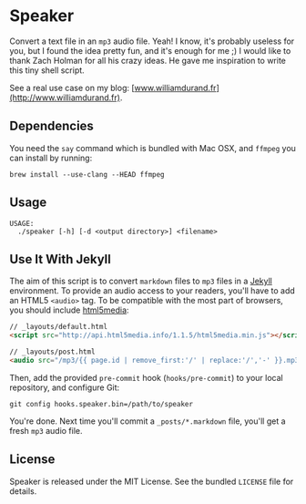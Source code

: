 Speaker
=======

Convert a text file in an `mp3` audio file. Yeah! I know, it's probably useless for you, but I found
the idea pretty fun, and it's enough for me ;) I would like to thank Zach Holman for all his crazy ideas.
He gave me inspiration to write this tiny shell script.

See a real use case on my blog: [www.williamdurand.fr](http://www.williamdurand.fr).


Dependencies
------------

You need the `say` command which is bundled with Mac OSX, and `ffmpeg` you can install by running:

    brew install --use-clang --HEAD ffmpeg


Usage
-----

    USAGE:
      ./speaker [-h] [-d <output directory>] <filename>


Use It With Jekyll
------------------

The aim of this script is to convert `markdown` files to `mp3` files in a [Jekyll](https://github.com/mojombo/jekyll)
environment. To provide an audio access to your readers, you'll have to add an HTML5 `<audio>` tag. To be
compatible with the most part of browsers, you should include [html5media](http://html5media.info/):

``` html
// _layouts/default.html
<script src="http://api.html5media.info/1.1.5/html5media.min.js"></script>
```

``` html
// _layouts/post.html
<audio src="/mp3/{{ page.id | remove_first:'/' | replace:'/','-' }}.mp3" controls preload></audio>
```

Then, add the provided `pre-commit` hook (`hooks/pre-commit`) to your local repository, and configure Git:

    git config hooks.speaker.bin=/path/to/speaker

You're done. Next time you'll commit a `_posts/*.markdown` file, you'll get a fresh `mp3` audio file.


License
-------

Speaker is released under the MIT License. See the bundled `LICENSE` file for details.
